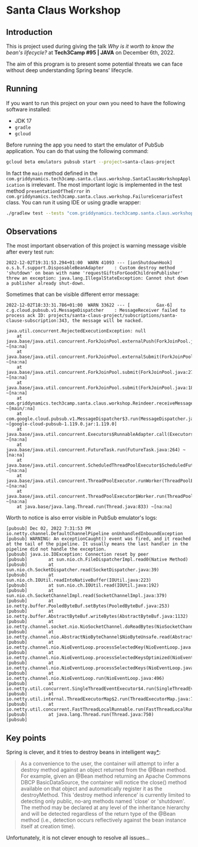 # Santa Claus Workshop

## Introduction

This is project used during giving the talk _Why is it worth to know the bean's lifecycle?_ at **Tech3Camp #95 | JAVA** on December 6th, 2022.

The aim of this program is to present some potential threats we can face without deep understanding Spring beans' lifecycle.

## Running

If you want to run this project on your own you need to have the following software installed:
- JDK 17
- `gradle`
- `gcloud`

Before running the app you need to start the emulator of PubSub application. You can do that using the following command:

```bash
gcloud beta emulators pubsub start --project=santa-claus-project
```

In fact the `main` method defined in the `com.griddynamics.tech3camp.santa.claus.workshop.SantaClausWorkshopApplication` is irrelevant. The most important logic is implemented in the test method `presentationOfTheError` in `com.griddynamics.tech3camp.santa.claus.workshop.FailureScenarioTest` class. You can run it using IDE or using gradle wrapper:
```bash
./gradlew test --tests "com.griddynamics.tech3camp.santa.claus.workshop.FailureScenarioTest"
```

## Observations

The most important observation of this project is warning message visible after every test run:

```
2022-12-02T19:31:53.294+01:00  WARN 41093 --- [ionShutdownHook] o.s.b.f.support.DisposableBeanAdapter    : Custom destroy method 'shutdown' on bean with name 'requestGiftsForGoodChildrenPublisher' threw an exception: java.lang.IllegalStateException: Cannot shut down a publisher already shut-down.
```

Sometimes that can be visible different error message:
```
2022-12-02T18:33:31.786+01:00  WARN 33622 --- [          Gax-6] c.g.cloud.pubsub.v1.MessageDispatcher    : MessageReceiver failed to process ack ID: projects/santa-claus-project/subscriptions/santa-clause-subscription:343, the message will be nacked.

java.util.concurrent.RejectedExecutionException: null
	at java.base/java.util.concurrent.ForkJoinPool.externalPush(ForkJoinPool.java:2179) ~[na:na]
	at java.base/java.util.concurrent.ForkJoinPool.externalSubmit(ForkJoinPool.java:2196) ~[na:na]
	at java.base/java.util.concurrent.ForkJoinPool.submit(ForkJoinPool.java:2711) ~[na:na]
	at java.base/java.util.concurrent.ForkJoinPool.submit(ForkJoinPool.java:181) ~[na:na]
	at com.griddynamics.tech3camp.santa.claus.workshop.Reindeer.receiveMessage(Reindeer.java:26) ~[main/:na]
	at com.google.cloud.pubsub.v1.MessageDispatcher$3.run(MessageDispatcher.java:454) ~[google-cloud-pubsub-1.119.0.jar:1.119.0]
	at java.base/java.util.concurrent.Executors$RunnableAdapter.call(Executors.java:539) ~[na:na]
	at java.base/java.util.concurrent.FutureTask.run(FutureTask.java:264) ~[na:na]
	at java.base/java.util.concurrent.ScheduledThreadPoolExecutor$ScheduledFutureTask.run(ScheduledThreadPoolExecutor.java:304) ~[na:na]
	at java.base/java.util.concurrent.ThreadPoolExecutor.runWorker(ThreadPoolExecutor.java:1136) ~[na:na]
	at java.base/java.util.concurrent.ThreadPoolExecutor$Worker.run(ThreadPoolExecutor.java:635) ~[na:na]
	at java.base/java.lang.Thread.run(Thread.java:833) ~[na:na]
```

Worth to notice is also error visible in PubSub emulator's logs:
```
[pubsub] Dec 02, 2022 7:31:53 PM io.netty.channel.DefaultChannelPipeline onUnhandledInboundException
[pubsub] WARNING: An exceptionCaught() event was fired, and it reached at the tail of the pipeline. It usually means the last handler in the pipeline did not handle the exception.
[pubsub] java.io.IOException: Connection reset by peer
[pubsub]        at sun.nio.ch.FileDispatcherImpl.read0(Native Method)
[pubsub]        at sun.nio.ch.SocketDispatcher.read(SocketDispatcher.java:39)
[pubsub]        at sun.nio.ch.IOUtil.readIntoNativeBuffer(IOUtil.java:223)
[pubsub]        at sun.nio.ch.IOUtil.read(IOUtil.java:192)
[pubsub]        at sun.nio.ch.SocketChannelImpl.read(SocketChannelImpl.java:379)
[pubsub]        at io.netty.buffer.PooledByteBuf.setBytes(PooledByteBuf.java:253)
[pubsub]        at io.netty.buffer.AbstractByteBuf.writeBytes(AbstractByteBuf.java:1132)
[pubsub]        at io.netty.channel.socket.nio.NioSocketChannel.doReadBytes(NioSocketChannel.java:350)
[pubsub]        at io.netty.channel.nio.AbstractNioByteChannel$NioByteUnsafe.read(AbstractNioByteChannel.java:151)
[pubsub]        at io.netty.channel.nio.NioEventLoop.processSelectedKey(NioEventLoop.java:722)
[pubsub]        at io.netty.channel.nio.NioEventLoop.processSelectedKeysOptimized(NioEventLoop.java:658)
[pubsub]        at io.netty.channel.nio.NioEventLoop.processSelectedKeys(NioEventLoop.java:584)
[pubsub]        at io.netty.channel.nio.NioEventLoop.run(NioEventLoop.java:496)
[pubsub]        at io.netty.util.concurrent.SingleThreadEventExecutor$4.run(SingleThreadEventExecutor.java:986)
[pubsub]        at io.netty.util.internal.ThreadExecutorMap$2.run(ThreadExecutorMap.java:74)
[pubsub]        at io.netty.util.concurrent.FastThreadLocalRunnable.run(FastThreadLocalRunnable.java:30)
[pubsub]        at java.lang.Thread.run(Thread.java:750)
[pubsub]
```


## Key points

Spring is clever, and it tries to destroy beans in intelligent way[*](https://docs.spring.io/spring-framework/docs/current/javadoc-api/org/springframework/context/annotation/Bean.html):
> As a convenience to the user, the container will attempt to infer a destroy method against an object returned from the @Bean method. For example, given an @Bean method returning an Apache Commons DBCP BasicDataSource, the container will notice the close() method available on that object and automatically register it as the destroyMethod. This 'destroy method inference' is currently limited to detecting only public, no-arg methods named 'close' or 'shutdown'. The method may be declared at any level of the inheritance hierarchy and will be detected regardless of the return type of the @Bean method (i.e., detection occurs reflectively against the bean instance itself at creation time).

Unfortunately, it is not clever enough to resolve all issues...